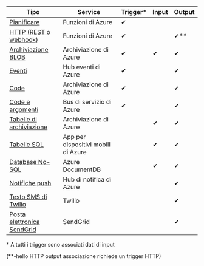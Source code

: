 | Tipo | Service | Trigger* | Input | Output |  
| --- | --- | --- | --- | --- |  
| [Pianificare](../articles/azure-functions/functions-bindings-timer.md)  |Funzioni di Azure |✔ | | |  
| [HTTP (REST o webhook)](../articles/azure-functions/functions-bindings-http-webhook.md) |Funzioni di Azure |✔ |  |✔\** |  
| [Archiviazione BLOB](../articles/azure-functions/functions-bindings-storage-blob.md) |Archiviazione di Azure |✔ |✔ |✔ |  
| [Eventi](../articles/azure-functions/functions-bindings-event-hubs.md) |Hub eventi di Azure |✔ | |✔ |  
| [Code](../articles/azure-functions/functions-bindings-storage-queue.md) |Archiviazione di Azure |✔ | |✔ |  
| [Code e argomenti](../articles/azure-functions/functions-bindings-service-bus.md) |Bus di servizio di Azure |✔ | |✔ |  
| [Tabelle di archiviazione](../articles/azure-functions/functions-bindings-storage-table.md) |Archiviazione di Azure | |✔ |✔ |  
| [Tabelle SQL](../articles/azure-functions/functions-bindings-mobile-apps.md) |App per dispositivi mobili di Azure | |✔ |✔ |  
| [Database No-SQL](../articles/azure-functions/functions-bindings-documentdb.md) | Azure DocumentDB | |✔ |✔ |  
| [Notifiche push](../articles/azure-functions/functions-bindings-notification-hubs.md) |Hub di notifica di Azure | | |✔ |  
| [Testo SMS di Twilio](../articles/azure-functions/functions-bindings-twilio.md) |Twilio | | |✔ |
| [Posta elettronica SendGrid](../articles/azure-functions/functions-bindings-sendgrid.md) | SendGrid | | |✔ |

\* A tutti i trigger sono associati dati di input

(\**-hello HTTP output associazione richiede un trigger HTTP)


